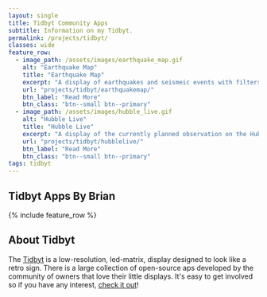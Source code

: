 ```yaml
---
layout: single
title: Tidbyt Community Apps
subtitle: Information on my Tidbyt.
permalink: /projects/tidbyt/
classes: wide
feature_row:
  - image_path: /assets/images/earthquake_map.gif
    alt: "Earthquake Map"
    title: "Earthquake Map"
    excerpt: "A display of earthquakes and seismeic events with filters for magnitude, time, and types."
    url: "projects/tidbyt/earthquakemap/"
    btn_label: "Read More"
    btn_class: "btn--small btn--primary"
  - image_path: /assets/images/hubble_live.gif
    alt: "Hubble Live"
    title: "Hubble Live"
    excerpt: "A display of the currently planned observation on the Hubble Space Telescope."
    url: "projects/tidbyt/hubblelive/"
    btn_label: "Read More"
    btn_class: "btn--small btn--primary"
tags: tidbyt
---
```


Tidbyt Apps By Brian
--------------------

{% include feature_row %}

About Tidbyt
------------

The [Tidbyt][tidbyt] is a low-resolution, led-matrix, display designed to look like a 
retro sign. There is a large collection of open-source aps developed by the 
community of owners that love their little displays. It's easy to get involved 
so if you have any interest, [check it out][tidbyt-community-url]!

[tidbyt]: https://tidbyt.com/ "Tidbyt Home"
[tidbyt-community-url]: https://tidbyt.dev/docs/engage/community